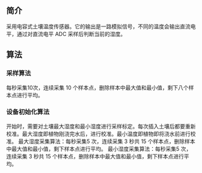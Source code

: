 ## 简介
采用电容式土壤温度传感器。它的输出是一路模拟信号，不同的温度会输出直流电平，通过对直流电平 ADC 采样后判断当前的湿度。
## 算法 
### 采样算法
每秒采集10次，连续采集 10 个样本点，删除样本中最大值和最小值，剩下八个样本点进行平均。
### 设备初始化算法
开始时，需要对土壤最大湿度和最小湿度进行采样标定。每次插入土壤后都要重新校准。最大湿度即植物刚浇完水后，进行校准。最小温度即植物即将浇水前进行校准。
最大湿度采集算法：每秒采集5 次，连续采集 3 秒共 15 个样本点，删除样本中最大值和最小值，剩下样本点进行平均。
最小湿度采集算法：每秒采集5 次，连续采集 3 秒共 15 个样本点，删除样本中最大值和最小值，剩下样本点进行平均。
